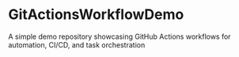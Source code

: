 # GitActionsWorkflowDemo
A simple demo repository showcasing GitHub Actions workflows for automation, CI/CD, and task orchestration
